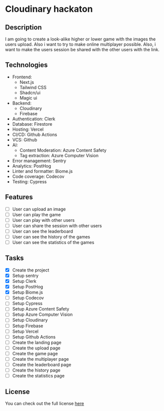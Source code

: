 # Cloudinary hackaton

## Description

I am going to create a look-alike higher or lower game with the images the users upload. Also i want to try to make online multiplayer possible. Also, i want to make the users session be shared with the other users with the link.

## Technologies

+ Frontend:
  + Next.js
  + Tailwind CSS
  + Shadcn/ui
  + Magic ui
+ Backend:
  + Cloudinary
  + Firebase
+ Authentication: Clerk
+ Database: Firestore
+ Hosting: Vercel
+ CI/CD: Github Actions
+ VCS: Github
+ AI:
  + Content Moderation: Azure Content Safety
  + Tag extraction: Azure Computer Vision
+ Error management: Sentry
+ Analytics: PostHog
+ Linter and formatter: Biome.js
+ Code coverage: Codecov
+ Testing: Cypress

## Features

+ [ ] User can upload an image
+ [ ] User can play the game
+ [ ] User can play with other users
+ [ ] User can share the session with other users
+ [ ] User can see the leaderboard
+ [ ] User can see the history of the games
+ [ ] User can see the statistics of the games

## Tasks

+ [X] Create the project
+ [X] Setup sentry
+ [X] Setup Clerk
+ [X] Setup PostHog
+ [X] Setup Biome.js
+ [ ] Setup Codecov
+ [ ] Setup Cypress
+ [ ] Setup Azure Content Safety
+ [ ] Setup Azure Computer Vision
+ [ ] Setup Cloudinary
+ [ ] Setup Firebase
+ [ ] Setup Vercel
+ [ ] Setup Github Actions
+ [ ] Create the landing page
+ [ ] Create the upload page
+ [ ] Create the game page
+ [ ] Create the multiplayer page
+ [ ] Create the leaderboard page
+ [ ] Create the history page
+ [ ] Create the statistics page

## License

You can check out the full license [here](LICENSE)

